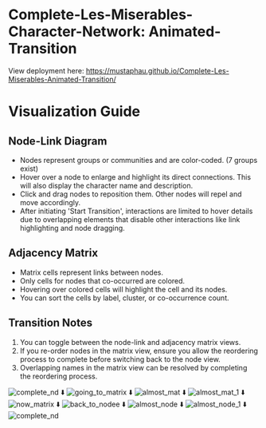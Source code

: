 # Complete-Les-Miserables-Character-Network: Animated-Transition

View deployment here: https://mustaphau.github.io/Complete-Les-Miserables-Animated-Transition/

# Visualization Guide

## Node-Link Diagram

- Nodes represent groups or communities and are color-coded. (7 groups exist)
- Hover over a node to enlarge and highlight its direct connections. This will also display the character name and description.
- Click and drag nodes to reposition them. Other nodes will repel and move accordingly.
- After initiating 'Start Transition', interactions are limited to hover details due to overlapping elements that disable other interactions like link highlighting and node dragging.

## Adjacency Matrix

- Matrix cells represent links between nodes.
- Only cells for nodes that co-occurred are colored.
- Hovering over colored cells will highlight the cell and its nodes.
- You can sort the cells by label, cluster, or co-occurrence count.

## Transition Notes

1. You can toggle between the node-link and adjacency matrix views.
2. If you re-order nodes in the matrix view, ensure you allow the reordering process to complete before switching back to the node view.
3. Overlapping names in the matrix view can be resolved by completing the reordering process.


![complete_nd](https://user-images.githubusercontent.com/123378149/233771249-6cadc26f-aee5-49bf-bfa8-0e8abf3240ea.png)
⬇️
![going_to_matrix](https://user-images.githubusercontent.com/123378149/233772079-2cdf01b9-3f48-4833-b7d4-5d45f7c1280f.png)
⬇️
![almost_mat](https://user-images.githubusercontent.com/123378149/233772090-1a86414f-dda1-4f53-ab8a-8960b2850997.png)
⬇️
![almost_mat_1](https://user-images.githubusercontent.com/123378149/233772097-22e5b5f4-c6e4-491d-af63-bcb47fad2b84.png)
⬇️
![now_matrix](https://user-images.githubusercontent.com/123378149/233772102-280fc3d5-b39d-4116-bd3a-0562303abf94.png)
⬇️
![back_to_nodee](https://user-images.githubusercontent.com/123378149/233772909-d3f5bea5-2827-41b9-8cc7-0ddc0d8cd265.png)
⬇️
![almost_node](https://user-images.githubusercontent.com/123378149/233772919-25643dfc-7951-4996-ab3b-f42124d5e78e.png)
⬇️
![almost_node_1](https://user-images.githubusercontent.com/123378149/233772928-b029b581-f990-4542-a90c-bf89107bb09a.png)
⬇️
![complete_nd](https://user-images.githubusercontent.com/123378149/233771249-6cadc26f-aee5-49bf-bfa8-0e8abf3240ea.png)


